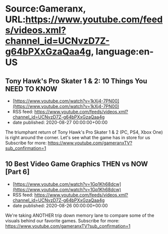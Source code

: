 # Source:Gameranx, URL:https://www.youtube.com/feeds/videos.xml?channel_id=UCNvzD7Z-g64bPXxGzaQaa4g, language:en-US

## Tony Hawk's Pro Skater 1 & 2: 10 Things You NEED TO KNOW
 - [https://www.youtube.com/watch?v=1kXj4-7PN00](https://www.youtube.com/watch?v=1kXj4-7PN00)
 - RSS feed: https://www.youtube.com/feeds/videos.xml?channel_id=UCNvzD7Z-g64bPXxGzaQaa4g
 - date published: 2020-08-27 00:00:00+00:00

The triumphant return of Tony Hawk's Pro Skater 1 & 2 (PC, PS4, Xbox One) is right around the corner. Let's see what the game has in store for us
Subscribe for more: https://www.youtube.com/gameranxTV?sub_confirmation=1

## 10 Best Video Game Graphics THEN vs NOW [Part 6]
 - [https://www.youtube.com/watch?v=1Gp1Kh68dcw](https://www.youtube.com/watch?v=1Gp1Kh68dcw)
 - RSS feed: https://www.youtube.com/feeds/videos.xml?channel_id=UCNvzD7Z-g64bPXxGzaQaa4g
 - date published: 2020-08-26 00:00:00+00:00

We're taking ANOTHER trip down memory lane to compare some of the visuals behind our favorite games.
Subscribe for more: https://www.youtube.com/gameranxTV?sub_confirmation=1

